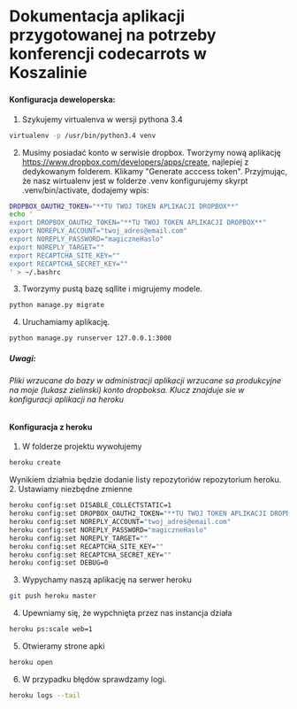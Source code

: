# Dokumentacja aplikacji przygotowanej na potrzeby konferencji codecarrots w Koszalinie
###
#### Konfiguracja deweloperska:
1. Szykujemy virtualenva w wersji pythona 3.4
```bash
virtualenv -p /usr/bin/python3.4 venv
```
2. Musimy posiadać konto w serwisie dropbox. Tworzymy nową aplikację https://www.dropbox.com/developers/apps/create, najlepiej z dedykowanym folderem. Klikamy "Generate acccess token". Przyjmując, że nasz wirtualenv jest w folderze .venv konfigurujemy skyrpt .venv/bin/activate,
dodajemy wpis:
```bash
DROPBOX_OAUTH2_TOKEN="**TU TWOJ TOKEN APLIKACJI DROPBOX**"
echo '
export DROPBOX_OAUTH2_TOKEN="**TU TWOJ TOKEN APLIKACJI DROPBOX**"
export NOREPLY_ACCOUNT="twoj_adres@email.com"
export NOREPLY_PASSWORD="magiczneHaslo"
export NOREPLY_TARGET=""
export RECAPTCHA_SITE_KEY=""
export RECAPTCHA_SECRET_KEY=""
' > ~/.bashrc
```
3. Tworzymy pustą bazę sqllite i migrujemy modele.
```bash
python manage.py migrate
```
4. Uruchamiamy aplikację.
```bash
python manage.py runserver 127.0.0.1:3000
```
##### Uwagi:
###### Pliki wrzucane do bazy w administracji aplikacji wrzucane sa produkcyjne na moje (lukasz zielinski) konto dropboksa. Klucz znajduje sie w konfiguracji aplikacji na heroku


#### Konfiguracja z heroku
1. W folderze projektu wywołujemy
```bash
heroku create
```
Wynikiem działnia będzie dodanie listy repozytoriów repozytorium heroku.
2. Ustawiamy niezbędne zmienne
```bash
heroku config:set DISABLE_COLLECTSTATIC=1
heroku config:set DROPBOX_OAUTH2_TOKEN="**TU TWOJ TOKEN APLIKACJI DROPBOX**"
heroku config:set NOREPLY_ACCOUNT="twoj_adres@email.com"
heroku config:set NOREPLY_PASSWORD="magiczneHaslo"
heroku config:set NOREPLY_TARGET=""
heroku config:set RECAPTCHA_SITE_KEY=""
heroku config:set RECAPTCHA_SECRET_KEY=""
heroku config:set DEBUG=0
```
3. Wypychamy naszą aplikację na serwer heroku
```bash
git push heroku master
```
4. Upewniamy się, że wypchnięta przez nas instancja działa
```bash
heroku ps:scale web=1
```
5. Otwieramy strone apki
```bash
heroku open
```
6. W przypadku błędów sprawdzamy logi.
```bash
heroku logs --tail
```
